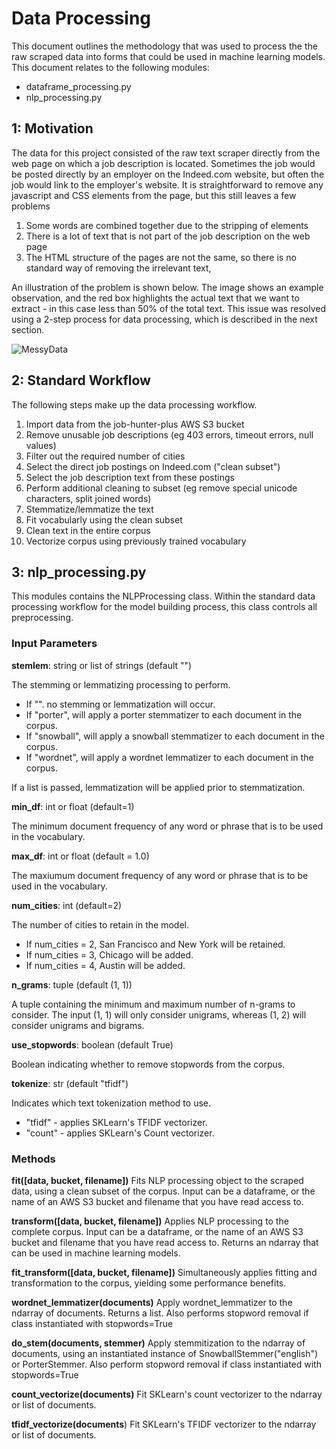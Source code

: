 # Data Processing

This document outlines the methodology that was used to process the the raw scraped data into forms
that could be used in machine learning models. This document relates to the following modules:
- dataframe_processing.py
- nlp_processing.py

## 1: Motivation

The data for this project consisted of the raw text scraper directly from the web page on which a
job description is located. Sometimes the job would be posted directly by an employer on the Indeed.com
website, but often the job would link to the employer's website. It is straightforward to remove any
javascript and CSS elements from the page, but this still leaves a few problems

1. Some words are combined together due to the stripping of elements
2. There is a lot of text that is not part of the job description on the web page
3. The HTML structure of the pages are not the same, so there is no standard way of removing
the irrelevant text,

An illustration of the problem is shown below. The image shows an example observation, and the red box
highlights the actual text that we want to extract - in this case less than 50% of the total text. This
issue was resolved using a 2-step process for data processing, which is described in the next section.

![MessyData](https://github.com/leeharper2425/job-hunter-plus/tree/master/images/MessyData.PNG?raw=true "MessyDataExample")


## 2: Standard Workflow

The following steps make up the data processing workflow.

1. Import data from the job-hunter-plus AWS S3 bucket
2. Remove unusable job descriptions (eg 403 errors, timeout errors, null values)
3. Filter out the required number of cities
4. Select the direct job postings on Indeed.com ("clean subset")
5. Select the job description text from these postings
6. Perform additional cleaning to subset (eg remove special unicode characters, split joined words)
7. Stemmatize/lemmatize the text
8. Fit vocabularly using the clean subset
9. Clean text in the entire corpus
10. Vectorize corpus using previously trained vocabulary

## 3: nlp_processing.py

This modules contains the NLPProcessing class. Within the standard data processing workflow for the model
building process, this class controls all preprocessing.

### Input Parameters

**stemlem**: string or list of strings (default "")

The stemming or lemmatizing processing to perform.

- If "". no stemming or lemmatization will occur.
- If "porter", will apply a porter stemmatizer to each document in the corpus.
- If "snowball", will apply a snowball stemmatizer to each document in the corpus.
- If "wordnet", will apply a wordnet lemmatizer to each document in the corpus.

If a list is passed, lemmatization will be applied prior to stemmatization.

**min_df**: int or float (default=1)

The minimum document frequency of any word or phrase that is to be used in the vocabulary.

**max_df**: int or float (default = 1.0)

The maxiumum document frequency of any word or phrase that is to be used in the vocabulary.

**num_cities**: int (default=2)

The number of cities to retain in the model.
- If num_cities = 2, San Francisco and New York will be retained.
- If num_cities = 3, Chicago will be added.
- If num_cities = 4, Austin will be added.

**n_grams**: tuple (default (1, 1))

A tuple containing the minimum and maximum number of n-grams to consider. The input (1, 1)
will only consider unigrams, whereas (1, 2) will consider unigrams and bigrams.

**use_stopwords**: boolean (default True)

Boolean indicating whether to remove stopwords from the corpus.

**tokenize**: str (default "tfidf")

Indicates which text tokenization method to use.
- "tfidf" - applies SKLearn's TFIDF vectorizer.
- "count" - applies SKLearn's Count vectorizer.

### Methods

**fit([data, bucket, filename])**
Fits NLP processing object to the scraped data, using a clean subset of the corpus.
Input can be a dataframe, or the name of an AWS S3 bucket and filename that you
have read access to.

**transform([data, bucket, filename])**
Applies NLP processing to the complete corpus. Input can be a dataframe, or the
name of an AWS S3 bucket and filename that you have read access to. Returns an ndarray
that can be used in machine learning models.

**fit_transform([data, bucket, filename])**
Simultaneously applies fitting and transformation to the corpus, yielding some performance
benefits.

**wordnet_lemmatizer(documents)**
Apply wordnet_lemmatizer to the ndarray of documents. Returns a list. Also performs stopword
removal if class instantiated with stopwords=True

**do_stem(documents, stemmer)**
Apply stemmitization to the ndarray of documents, using an instantiated instance of SnowballStemmer("english") or
PorterStemmer. Also perform stopword removal if class instantiated with stopwords=True

**count_vectorize(documents)**
Fit SKLearn's count vectorizer to the ndarray or list of documents.

**tfidf_vectorize(documents**)
Fit SKLearn's TFIDF vectorizer to the ndarray or list of documents.
